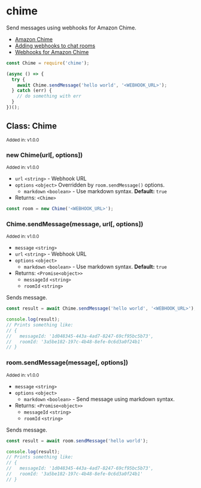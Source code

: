 # chime

Send messages using webhooks for Amazon Chime.

- [Amazon Chime](https://aws.amazon.com/chime)
- [Adding webhooks to chat rooms](https://docs.aws.amazon.com/chime/latest/ug/webhooks.html)
- [Webhooks for Amazon Chime](https://docs.aws.amazon.com/chime/latest/dg/webhooks.html)

```javascript
const Chime = require('chime');

(async () => {
  try {
    await Chime.sendMessage('hello world', '<WEBHOOK_URL>');
  } catch (err) {
    // do something with err
  }
})();
```

## Class: Chime

<sup>Added in: v1.0.0</sup>

### new Chime(url[, options])

<sup>Added in: v1.0.0</sup>

- `url` `<string>` - Webhook URL
- `options` `<object>` Overridden by `room.sendMessage()` options.
  - `markdown` `<boolean>` - Use markdown syntax. **Default:** `true`
- Returns: `<Chime>`

```javascript
const room = new Chime('<WEBHOOK_URL>');
```

### Chime.sendMessage(message, url[, options])

<sup>Added in: v1.0.0</sup>

- `message` `<string>`
- `url` `<string>` - Webhook URL
- `options` `<object>`
  - `markdown` `<boolean>` - Use markdown syntax. **Default:** `true`
- Returns: `<Promise<object>>`
  - `messageId` `<string>`
  - `roomId` `<string>`

Sends message.

```javascript
const result = await Chime.sendMessage('hello world', '<WEBHOOK_URL>');

console.log(result);
// Prints something like:
// {
//   messageId: '1d048345-443a-4ad7-8247-69cf95bc5b73',
//   roomId: '3a5be182-197c-4b48-8efe-0c6d3a0f24b1'
// }
```

### room.sendMessage(message[, options])

<sup>Added in: v1.0.0</sup>

- `message` `<string>`
- `options` `<object>`
  - `markdown` `<boolean>` - Send message using markdown syntax.
- Returns: `<Promise<object>>`
  - `messageId` `<string>`
  - `roomId` `<string>`

Sends message.

```javascript
const result = await room.sendMessage('hello world');

console.log(result);
// Prints something like:
// {
//   messageId: '1d048345-443a-4ad7-8247-69cf95bc5b73',
//   roomId: '3a5be182-197c-4b48-8efe-0c6d3a0f24b1'
// }
```
